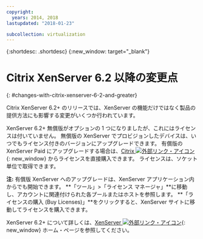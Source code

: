 ```yaml
---
copyright:
  years: 2014, 2018
lastupdated: "2018-01-23"

subcollection: virtualization
---
```

{:shortdesc: .shortdesc}
{:new_window: target="_blank"}

# Citrix XenServer 6.2 以降の変更点
{: #changes-with-citrix-xenserver-6-2-and-greater}

Citrix XenServer 6.2+ のリリースでは、XenServer の機能だけではなく製品の提供方法にも影響する変更がいくつか行われています。

XenServer 6.2+ 無償版がオプションの 1 つになりましたが、これにはライセンスは付いていません。 無償版の XenServer でプロビジョンしたデバイスは、いつでもライセンス付きのバージョンにアップグレードできます。 有償版の XenServer Paid にアップグレードする場合は、[Citrix ![外部リンク・アイコン](../../icons/launch-glyph.svg "外部リンク・アイコン")](http://www.citrix.com/products/xenserver/buy.html){: new_window} からライセンスを直接購入できます。 ライセンスは、ソケット単位で取得できます。

**注:** 有償版 XenServer へのアップグレードは、XenServer アプリケーション内からでも開始できます。 **「ツール」>「ライセンス マネージャ」**に移動し、アカウントに関連付けられた各プールまたはホストを参照します。 **「ライセンスの購入 (Buy Licenses)」**をクリックすると、XenServer サイトに移動してライセンスを購入できます。

XenServer 6.2+ について詳しくは、[XenServer ![外部リンク・アイコン](../../icons/launch-glyph.svg "外部リンク・アイコン")](http://www.citrix.com/products/xenserver/overview.html){: new_window} ホーム・ページを参照してください。
